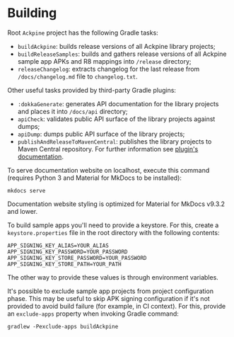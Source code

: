 Building
========

Root `Ackpine` project has the following Gradle tasks:

- `buildAckpine`: builds release versions of all Ackpine library projects;
- `buildReleaseSamples`: builds and gathers release versions of all Ackpine sample app APKs and R8 mappings into `/release` directory;
- `releaseChangelog`: extracts changelog for the last release from `/docs/changelog.md` file to `changelog.txt`.

Other useful tasks provided by third-party Gradle plugins:

- `:dokkaGenerate`: generates API documentation for the library projects and places it into `/docs/api` directory;
- `apiCheck`: validates public API surface of the library projects against dumps;
- `apiDump`: dumps public API surface of the library projects;
- `publishAndReleaseToMavenCentral`: publishes the library projects to Maven Central repository. For further information see [plugin's documentation](https://vanniktech.github.io/gradle-maven-publish-plugin/central/#secrets).

To serve documentation website on localhost, execute this command (requires Python 3 and Material for MkDocs to be installed):
```
mkdocs serve
```
Documentation website styling is optimized for Material for MkDocs v9.3.2 and lower.

To build sample apps you'll need to provide a keystore. For this, create a `keystore.properties` file in the root directory with the following contents:
```properties
APP_SIGNING_KEY_ALIAS=YOUR_ALIAS
APP_SIGNING_KEY_PASSWORD=YOUR_PASSWORD
APP_SIGNING_KEY_STORE_PASSWORD=YOUR_PASSWORD
APP_SIGNING_KEY_STORE_PATH=YOUR_PATH
```
The other way to provide these values is through environment variables.

It's possible to exclude sample app projects from project configuration phase. This may be useful to skip APK signing configuration if it's not provided to avoid build failure (for example, in CI context). For this, provide an `exclude-apps` property when invoking Gradle command:
```
gradlew -Pexclude-apps buildAckpine
```